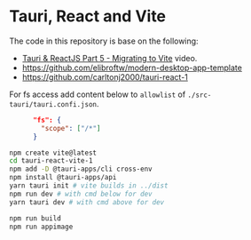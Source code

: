 # Tauri, React and Vite

The code in this repository is base on the following:

- [Tauri & ReactJS Part 5 - Migrating to Vite]() video.
- https://github.com/elibroftw/modern-desktop-app-template
- https://github.com/carltonj2000/tauri-react-1

For fs access add content below to `allowlist` of
`./src-tauri/tauri.confi.json`.

```json title="./src-tauri/tauri.confi.json"
      "fs": {
        "scope": ["/*"]
      }
```

```bash
npm create vite@latest
cd tauri-react-vite-1
npm add -D @tauri-apps/cli cross-env
npm install @tauri-apps/api
yarn tauri init # vite builds in ../dist
npm run dev # with cmd below for dev
yarn tauri dev # with cmd above for dev

npm run build
npm run appimage
```
